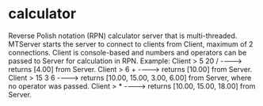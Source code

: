 # calculator
Reverse Polish notation (RPN) calculator server that is multi-threaded.
MTServer starts the server to connect to clients from Client, maximum of 2 connections.
Client is console-based and numbers and operators can be passed to Server for calculation in RPN.
Example: 
Client > 5 20 / ----> returns [4.00] from Server.
Client > 6 + ----> returns [10.00] from Server.
Client > 15 3 6 ----> returns [10.00, 15.00, 3.00, 6.00] from Server, where no operator was passed.
Client > * ----> returns [10.00, 15.00, 18.00] from Server.
